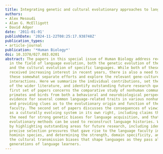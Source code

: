 ```yaml
---
title: Integrating genetic and cultural evolutionary approaches to language
authors:
- Alex Mesoudi
- Alan G. McElligott
- David Adger
date: '2011-01-01'
publishDate: '2024-11-22T08:25:17.938748Z'
publication_types:
- article-journal
publication: '*Human Biology*'
doi: 10.3378/027.083.0201
abstract: The papers in this special issue of Human Biology address recent research
  in the field of language evolution, both the genetic evolution of the language faculty
  and the cultural evolution of specific languages. While both of these areas have
  received increasing interest in recent years, there is also a need to integrate
  these somewhat separate efforts and explore the relevant gene-culture revolutionary
  interactions. Here we summarize the individual contributions, set them in the context
  of the wider literature, and identify outstanding future research questions. The
  first set of papers concerns the comparative study of nonhuman communication in
  primates and birds from both a behavioral and neurobiological perspective, revealing
  evidence for several common language-related traits in various nonhuman species
  and providing clues as to the evolutionary origin and function of the human language
  faculty. The second set of papers discusses the consequences of viewing language
  as a culturally evolving system in its own right, including claims that this removes
  the need for strong genetic biases for language acquisition, and that phylogenetic
  evolutionary methods can be used to reconstruct language histories. We conclude
  by highlighting outstanding areas for future research, including identifying the
  precise selection pressures that gave rise to the language faculty in ancestral
  hominin species, and determining the strength, domain specificity, and origin of
  the cultural transmission biases that shape languages as they pass along successive
  generations of language learners.
---
```

